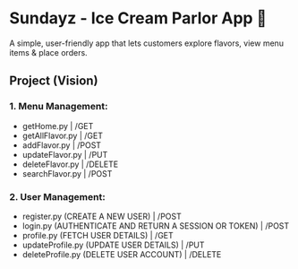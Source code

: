 # Sundayz - Ice Cream Parlor App 🍦
A simple, user-friendly app that lets customers explore flavors, view menu items &amp; place orders.

## Project (Vision)
### 1. Menu Management:
- getHome.py                                            | /GET
- getAllFlavor.py                                       | /GET
- addFlavor.py                                          | /POST
- updateFlavor.py                                       | /PUT
- deleteFlavor.py                                       | /DELETE
- searchFlavor.py                                       | /POST

### 2. User Management:
- register.py (CREATE A NEW USER)                       | /POST
- login.py (AUTHENTICATE AND RETURN A SESSION OR TOKEN) | /POST
- profile.py (FETCH USER DETAILS)                       | /GET
- updateProfile.py (UPDATE USER DETAILS)                | /PUT
- deleteProfile.py (DELETE USER ACCOUNT)                | /DELETE